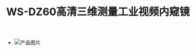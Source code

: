 ﻿---
title: "WS-DZ60高清三维测量工业视频内窥镜"
summary: 便携式三维测量高清工业内窥镜
primary_category: "电子内窥镜"
secondary_category: "工业视频内窥镜"
model: "WS-DZ60"
series: "DZ系列"
supplier: "深圳市微视光电科技有限公司"
published: 2025-01-01T12:00:00+08:00
gallery:
  - image: "/images/products/DZ/DZ-1.jpg"
    alt: "主图"
    is_main: true
  - image: "/images/products/DZ/DZ-2.jpg"
    alt: "工业内窥镜"
  - image: "/images/products/DZ/DZ-3.jpg"
    alt: "工业内窥镜"
  - image: "/images/products/DZ/DZ-4.jpg"
parameters:
  - name: "主机屏幕"
    value: "7英寸"
  - name: "待机时长"
    value: "2小时"
  - name: "探头直径"
    value: "6mm"
  - name: "像素"
    value: "100万"
  - name: "景深"
    value: "12mm~200mm"
  - name: "视场角"
    value: "120度"
  - name: "视向"
    value: "双目镜头直视"
  - name: "光源"
    value: "光纤光源"
  - name: "导向"
    value: "360手电动导向"
  - name: "管线材质"
    value: "钨丝编织软管"
  - name: "防护等级"
    value: "IP67"
  - name: "工作温度"
    value: "-20~70"
application_scenarios: |
  这里是深圳微视光电科技有限公司 WS-DZ60高清三维测量工业内窥镜的应用场景详细介绍：
  
  - 汽车检测
  - 航空航天
  - 工业设备维修

data_download:
  - file_title: "规格书"
    file_path: "/uploads/规格书.pdf"
related_products:
  - "product-93430电子内窥镜-2792"
  - "product-93430电子内窥镜-2800"
  - "sample-product-3"
---
  - ![产品图片](/images/products/DZ/DZX-1.jpg)
  